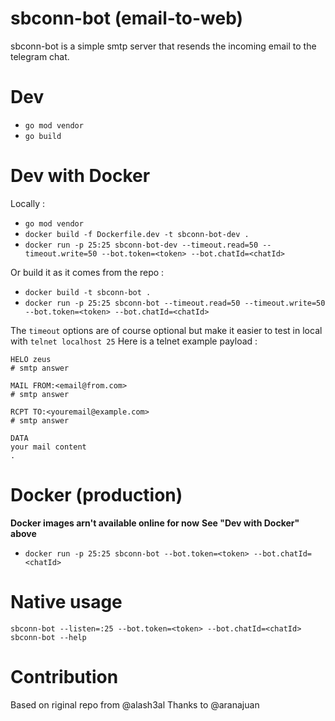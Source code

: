 sbconn-bot (email-to-web)
========================
sbconn-bot is a simple smtp server that resends the incoming email to the telegram chat.

Dev 
===
- `go mod vendor`
- `go build`

Dev with Docker
==============
Locally :
- `go mod vendor`
- `docker build -f Dockerfile.dev -t sbconn-bot-dev .`
- `docker run -p 25:25 sbconn-bot-dev --timeout.read=50 --timeout.write=50 --bot.token=<token> --bot.chatId=<chatId>`

Or build it as it comes from the repo :
- `docker build -t sbconn-bot .`
- `docker run -p 25:25 sbconn-bot --timeout.read=50 --timeout.write=50 --bot.token=<token> --bot.chatId=<chatId>`

The `timeout` options are of course optional but make it easier to test in local with `telnet localhost 25`
Here is a telnet example payload : 
```
HELO zeus
# smtp answer

MAIL FROM:<email@from.com>
# smtp answer

RCPT TO:<youremail@example.com>
# smtp answer

DATA
your mail content
.

```

Docker (production)
=====
**Docker images arn't available online for now**
**See "Dev with Docker" above**
- `docker run -p 25:25 sbconn-bot --bot.token=<token> --bot.chatId=<chatId>`

Native usage
=====
`sbconn-bot --listen=:25 --bot.token=<token> --bot.chatId=<chatId>`
`sbconn-bot --help`

Contribution
============
Based on riginal repo from @alash3al
Thanks to @aranajuan


